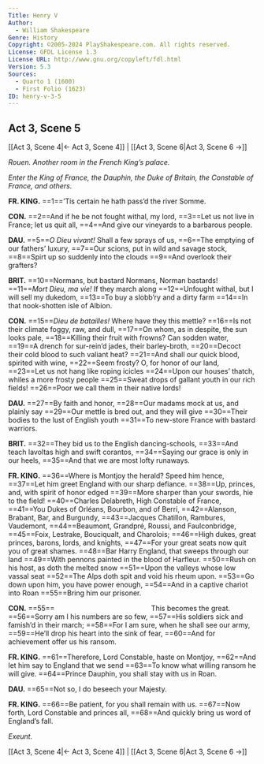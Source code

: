 ```yaml
---
Title: Henry V
Author: 
  - William Shakespeare
Genre: History
Copyright: ©2005-2024 PlayShakespeare.com. All rights reserved.
License: GFDL License 1.3
License URL: http://www.gnu.org/copyleft/fdl.html
Version: 5.3
Sources:
  - Quarto 1 (1600)
  - First Folio (1623)
ID: henry-v-3-5
---
```


## Act 3, Scene 5
[[Act 3, Scene 4|← Act 3, Scene 4]] | [[Act 3, Scene 6|Act 3, Scene 6 →]]

*Rouen. Another room in the French King’s palace.*

*Enter the King of France, the Dauphin, the Duke of Britain, the Constable of France, and others.*

**FR. KING.**
==1==’Tis certain he hath pass’d the river Somme.

**CON.**
==2==And if he be not fought withal, my lord,
==3==Let us not live in France; let us quit all,
==4==And give our vineyards to a barbarous people.

**DAU.**
==5==*O Dieu vivant!* Shall a few sprays of us,
==6==The emptying of our fathers’ luxury,
==7==Our scions, put in wild and savage stock,
==8==Spirt up so suddenly into the clouds
==9==And overlook their grafters?

**BRIT.**
==10==Normans, but bastard Normans, Norman bastards!
==11==*Mort Dieu, ma vie!* If they march along
==12==Unfought withal, but I will sell my dukedom,
==13==To buy a slobb’ry and a dirty farm
==14==In that nook-shotten isle of Albion.

**CON.**
==15==*Dieu de batailles!* Where have they this mettle?
==16==Is not their climate foggy, raw, and dull,
==17==On whom, as in despite, the sun looks pale,
==18==Killing their fruit with frowns? Can sodden water,
==19==A drench for sur-rein’d jades, their barley-broth,
==20==Decoct their cold blood to such valiant heat?
==21==And shall our quick blood, spirited with wine,
==22==Seem frosty? O, for honor of our land,
==23==Let us not hang like roping icicles
==24==Upon our houses’ thatch, whiles a more frosty people
==25==Sweat drops of gallant youth in our rich fields!
==26==Poor we call them in their native lords!

**DAU.**
==27==By faith and honor,
==28==Our madams mock at us, and plainly say
==29==Our mettle is bred out, and they will give
==30==Their bodies to the lust of English youth
==31==To new-store France with bastard warriors.

**BRIT.**
==32==They bid us to the English dancing-schools,
==33==And teach lavoltas high and swift corantos,
==34==Saying our grace is only in our heels,
==35==And that we are most lofty runaways.

**FR. KING.**
==36==Where is Montjoy the herald? Speed him hence,
==37==Let him greet England with our sharp defiance.
==38==Up, princes, and, with spirit of honor edged
==39==More sharper than your swords, hie to the field!
==40==Charles Delabreth, High Constable of France,
==41==You Dukes of Orléans, Bourbon, and of Berri,
==42==Alanson, Brabant, Bar, and Burgundy,
==43==Jacques Chatillon, Rambures, Vaudemont,
==44==Beaumont, Grandpré, Roussi, and Faulconbridge,
==45==Foix, Lestrake, Bouciqualt, and Charolois;
==46==High dukes, great princes, barons, lords, and knights,
==47==For your great seats now quit you of great shames.
==48==Bar Harry England, that sweeps through our land
==49==With pennons painted in the blood of Harfleur.
==50==Rush on his host, as doth the melted snow
==51==Upon the valleys whose low vassal seat
==52==The Alps doth spit and void his rheum upon.
==53==Go down upon him, you have power enough,
==54==And in a captive chariot into Roan
==55==Bring him our prisoner.

**CON.**
==55==              This becomes the great.
==56==Sorry am I his numbers are so few,
==57==His soldiers sick and famish’d in their march;
==58==For I am sure, when he shall see our army,
==59==He’ll drop his heart into the sink of fear,
==60==And for achievement offer us his ransom.

**FR. KING.**
==61==Therefore, Lord Constable, haste on Montjoy,
==62==And let him say to England that we send
==63==To know what willing ransom he will give.
==64==Prince Dauphin, you shall stay with us in Roan.

**DAU.**
==65==Not so, I do beseech your Majesty.

**FR. KING.**
==66==Be patient, for you shall remain with us.
==67==Now forth, Lord Constable and princes all,
==68==And quickly bring us word of England’s fall.

*Exeunt.*

[[Act 3, Scene 4|← Act 3, Scene 4]] | [[Act 3, Scene 6|Act 3, Scene 6 →]]